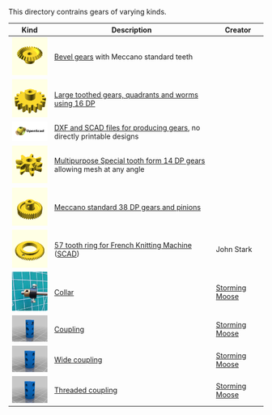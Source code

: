 This directory contrains gears of varying kinds.

Kind | Description | Creator
---- | ----------- | -------
[<img src="bevel/images/bevel-26.png" width="100">](bevel#readme) | [Bevel gears](bevel#readme) with Meccano standard teeth
[<img src="large-tooth/images/part-167b-large-pinion.png" width="100">](large-tooth#readme) | [Large toothed gears, quadrants and worms using 16 DP](large-tooth#readme)
[<img src="maker/OpenSCAD.jpg" width="100">](maker#readme) | [DXF and SCAD files for producing gears](maker#readme), no directly printable designs
[<img src="multipurpose/images/7t-14dp-gear3.png" width="100">](multipurpose#readme) | [Multipurpose Special tooth form 14 DP gears](multipurpose#readme) allowing mesh at any angle
[<img src="standard/images/part-31-grub.png" width="100">](standard#readme) | [Meccano standard 38 DP gears and pinions](standard#readme)
[<img src="images/57t-ring-for-FKM.png" width="100">](stl/57t-ring-for-FKM.stl) | [57 tooth ring for French Knitting Machine](stl/57t-ring-for-FKM.stl) ([SCAD](scad/57t-ring-for-FKM.scad)) | John Stark
[<img src="images/59-collar.jpg" width="100">](stl/59-collar.stl) | [Collar](stl/59-collar.stl) | [Storming Moose](https://www.thingiverse.com/thing:5491271)
[<img src="images/63-coupling.png" width="100">](stl/63-coupling.stl) | [Coupling](stl/63-coupling.stl) | [Storming Moose](https://www.thingiverse.com/thing:5403075)
[<img src="images/63-coupling-wide.png" width="100">](stl/63-coupling-wide.stl) | [Wide coupling](stl/63-coupling-wide.stl) | [Storming Moose](https://www.thingiverse.com/thing:5403075)
[<img src="images/63c-threaded-coupling.png" width="100">](stl/63c-threaded-coupling.stl) | [Threaded coupling](stl/63c-threaded-coupling.stl) | [Storming Moose](https://www.thingiverse.com/thing:5419427)
